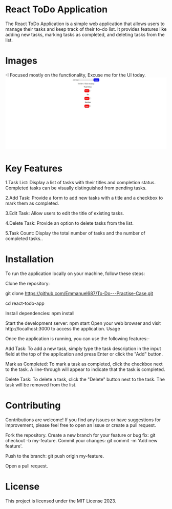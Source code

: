 # React ToDo Application
The React ToDo Application is a simple web application that allows users to manage their tasks and keep track of their to-do list. It provides features like adding new tasks, marking tasks as completed, and deleting tasks from the list.

# Images
-I Focused mostly on the functionality, Excuse me for the UI today.
![Alt text](web-screenshot-27-07-2023.jpg)



# Key Features

1.Task List: Display a list of tasks with their titles and completion status. Completed tasks can be visually distinguished from pending tasks.

2.Add Task: Provide a form to add new tasks with a title and a checkbox to mark them as completed.

3.Edit Task: Allow users to edit the title of existing tasks.

4.Delete Task: Provide an option to delete tasks from the list.

5.Task Count: Display the total number of tasks and the number of completed tasks..

# Installation
To run the application locally on your machine, follow these steps:

Clone the repository:

git clone https://github.com/Emmanuel687/To-Do---Practise-Case.git

cd react-todo-app

Install dependencies:
npm install

Start the development server:
npm start
Open your web browser and visit http://localhost:3000 to access the application.
Usage

Once the application is running, you can use the following features:-

Add Task: To add a new task, simply type the task description in the input field at the top of the application and press Enter or click the "Add" button.

Mark as Completed: To mark a task as completed, click the checkbox next to the task. A line-through will appear to indicate that the task is completed.

Delete Task: To delete a task, click the "Delete" button next to the task. The task will be removed from the list.

# Contributing
Contributions are welcome! If you find any issues or have suggestions for improvement, please feel free to open an issue or create a pull request.

Fork the repository.
Create a new branch for your feature or bug fix: git checkout -b my-feature.
Commit your changes: git commit -m 'Add new feature'.

Push to the branch: git push origin my-feature.

Open a pull request.

# License
This project is licensed under the MIT License 2023.


